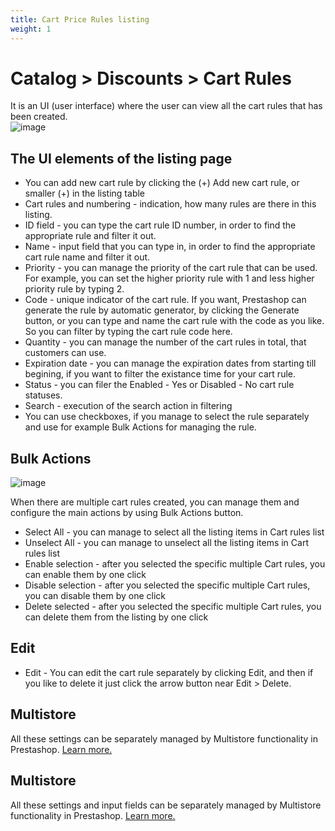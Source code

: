 ```yaml
---
title: Cart Price Rules listing
weight: 1
---
```


# Catalog > Discounts > Cart Rules
It is an UI (user interface) where the user can view all the cart rules that has been created.<br>
![image](https://github.com/PrestaShop/prestashop-specs/blob/355b25180bb99fae1592d62eeed7a286c884148f/static/img/cart-rules-listing.png)

## The UI elements of the listing page
- You can add new cart rule by clicking the (+) Add new cart rule, or smaller (+) in the listing table
- Cart rules and numbering - indication, how many rules are there in this listing.
- ID field - you can type the cart rule ID number, in order to find the appropriate rule and filter it out.
- Name - input field that you can type in, in order to find the appropriate cart rule name and filter it out.
- Priority - you can manage the priority of the cart rule that can be used. For example, you can set the higher priority rule with 1 and less higher priority rule by typing 2.
- Code - unique indicator of the cart rule. If you want, Prestashop can generate the rule by automatic generator, by clicking the Generate button, or you can type and name the cart rule with the code as you like. So you can filter by typing the cart rule code here.
- Quantity - you can manage the number of the cart rules in total, that customers can use.
- Expiration date - you can manage the expiration dates from starting till begining, if you want to filter the existance time for your cart rule.
- Status - you can filer the Enabled - Yes or Disabled - No cart rule statuses.
- Search - execution of the search action in filtering
- You can use checkboxes, if you manage to select the rule separately and use for example Bulk Actions for managing the rule.

## Bulk Actions
![image](https://github.com/PrestaShop/prestashop-specs/blob/355b25180bb99fae1592d62eeed7a286c884148f/static/img/bulk-actions.png)

When there are multiple cart rules created, you can manage them and configure the main actions by using Bulk Actions button. <br>

- Select All - you can manage to select all the listing items in Cart rules list
- Unselect All - you can manage to unselect all the listing items in Cart rules list
- Enable selection - after you selected the specific multiple Cart rules, you can enable them by one click
- Disable selection - after you selected the specific multiple Cart rules, you can disable them by one click
- Delete selected - after you selected the specific multiple Cart rules, you can delete them from the listing by one click

## Edit
- Edit - You can edit the cart rule separately by clicking Edit, and then if you like to delete it just click the arrow button near Edit > Delete.

## Multistore 
All these settings can be separately managed by Multistore functionality in Prestashop. [Learn more.](https://github.com/PrestaShop/prestashop-specs/blob/master/content/1.7/back-office/shop-parameters/general/maintenance.md#multistore-behavior)


## Multistore 
All these settings and input fields can be separately managed by Multistore functionality in Prestashop. [Learn more.](https://github.com/PrestaShop/prestashop-specs/blob/master/content/1.7/back-office/shop-parameters/general/maintenance.md#multistore-behavior)
